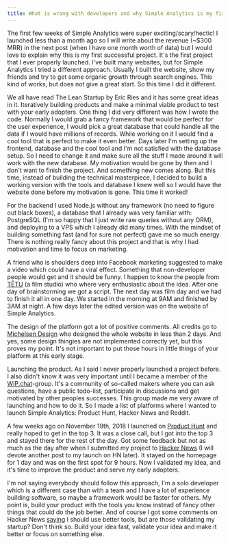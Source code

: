 ```yaml
---
title: What is wrong with developers and why Simple Analytics is my first successful project
---
```


The first few weeks of Simple Analytics were super exciting/scary/hectic! I launched less than a month ago so I will write about the revenue (~$300 MRR) in the next post (when I have one month worth of data) but I would love to explain why this is my first successful project. It's the first project that I ever properly launched. I've built many websites, but for Simple Analytics I tried a different approach. Usually I built the website, show my friends and try to get some organic growth through search engines. This kind of works, but does not give a great start. So this time I did it different.

We all have read The Lean Startup by Eric Ries and it has some great ideas in it. Iteratively building products and make a minimal viable product to test with your early adopters. One thing I did very different was how I wrote the code. Normally I would grab a fancy framework that would be perfect for the user experience, I would pick a great database that could handle all the data if I would have millions of records. While working on it I would find a cool tool that is perfect to make it even better. Days later I'm setting up the frontend, database and the cool tool and I'm not satisfied with the database setup. So I need to change it and make sure all the stuff I made around it will work with the new database. My motivation would be gone by then and I don't want to finish the project. And something new comes along. But this time, instead of building the technical masterpiece, I decided to build a working version with the tools and database I knew well so I would have the website done before my motivation is gone. This time it worked!

For the backend I used Node.js without any framework (no need to figure out black boxes), a database that I already was very familiar with: PostgreSQL (I'm so happy that I just write raw queries without any ORM), and deploying to a VPS which I already did many times. With the mindset of building something fast (and for sure not perfect) gave me so much energy. There is nothing really fancy about this project and that is why I had motivation and time to focus on marketing.

A friend who is shoulders deep into Facebook marketing suggested to make a video which could have a viral effect. Something that non-developer people would get and it should be funny. I happen to know the people from [TÊTU](https://www.tetufilm.com/) (a film studio) who where very enthusiastic about the idea. After one day of brainstorming we got a script. The next day was film day and we had to finish it all in one day. We started in the morning at 9AM and finished by 3AM at night. A few days later the edited version was on the website of Simple Analytics.

The design of the platform got a lot of positive comments. All credits go to [Michelsen Design](https://www.michelsendesign.com/) who designed the whole website in less than 2 days. And yes, some design thingies are not implemented correctly yet, but this proves my point. It's not important to put those hours in little things of your platform at this early stage.

Launching the product. As I said I never properly launched a project before. I also didn't know it was very important until I became a member of the [WIP.chat](https://wip.chat/?rel=simpleanalytics)-group. It's a community of so-called makers where you can ask questions, have a public todo-list, participate in discussions and get motivated by other peoples successes. This group made me very aware of launching and how to do it. So I made a list of platforms where I wanted to launch Simple Analytics: Product Hunt, Hacker News and Reddit.

A few weeks ago on November 19th, 2018 I launched on [Product Hunt](https://www.producthunt.com/posts/simple-analytics) and really hoped to get in the top 3. It was a close call, but I got into the top 3 and stayed there for the rest of the day. Got some feedback but not as much as the day after when I submitted my project to [Hacker News](https://news.ycombinator.com/item?id=18024277) (I will devote another post to my launch on HN later). It stayed on the homepage for 1 day and was on the first spot for 9 hours. Now I validated my idea, and it's time to improve the product and serve my early adopters.

I'm not saying everybody should follow this approach, I'm a solo developer which is a different case than with a team and I have a lot of experience building software, so maybe a framework would be faster for others. My point is, build your product with the tools you know instead of fancy other things that could do the job better. And of course I got some comments on Hacker News [saying](https://news.ycombinator.com/item?id=18025908) I should use better tools, but are those validating my startup? Don't think so. Build your idea fast, validate your idea and make it better or focus on something else.
